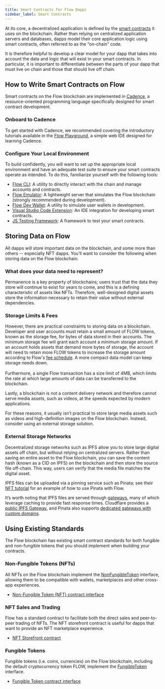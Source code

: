 ```yaml
---
title: Smart Contracts for Flow Dapps
sidebar_label: Smart Contracts
---
```


At its core, a decentralized application is defined by the [smart contracts](https://en.wikipedia.org/wiki/Smart_contract) it uses on the blockchain. Rather than relying on centralized application servers and databases, dapps model their core application logic using smart contracts, often referred to as the “on-chain” code.

It is therefore helpful to develop a clear model for your dapp that takes into account the data and logic that will exist in your smart contracts. In particular, it is important to differentiate between the parts of your dapp that must live on chain and those that should live off chain.

## How to Write Smart Contracts on Flow

Smart contracts on the Flow blockchain are implemented in [Cadence](https://github.com/onflow/cadence), a resource-oriented programming language specifically designed for smart contract development.

### Onboard to Cadence

To get started with Cadence, we recommended covering the introductory tutorials available in the [Flow Playground](https://play.flow.com/), a simple web IDE designed for learning Cadence.

### Configure Your Local Environment

To build confidently, you will want to set up the appropriate local environment and have an adequate test suite to ensure your smart contracts operate as intended. To do this, familiarize yourself with the following tools:

- [Flow CLI](../tools/flow-cli/): A utility to directly interact with the chain and manage accounts and contracts.
- [Flow Emulator](../tools/emulator/): A lightweight server that simulates the Flow blockchain (strongly recommended during development).
- [Flow Dev Wallet](https://github.com/onflow/fcl-dev-wallet/): A utility to simulate user wallets in development.
- [Visual Studio Code Extension](../tools/vscode-extension/): An IDE integration for developing smart contracts.
- [JS Testing Framework](https://github.com/onflow/flow-js-testing): A framework to test your smart contracts.

## Storing Data on Flow

All dapps will store important data on the blockchain, and some more than others -- especially NFT dapps. You’ll want to consider the following when storing data on the Flow blockchain.

### What does your data need to represent?

Permanence is a key property of blockchains; users trust that the data they store will continue to exist for years to come, and this is a defining characteristic of assets like NFTs. Therefore, well-designed digital assets store the information necessary to retain their value without external dependencies.

### Storage Limits & Fees

However, there are practical constraints to storing data on a blockchain. Developer and user accounts must retain a small amount of FLOW tokens, known as the storage fee, for bytes of data stored in their accounts. The minimum storage fee will grant each account a minimum storage amount. If an account holds assets that demand more bytes of storage, the account will need to retain more FLOW tokens to increase the storage amount according to Flow's [fee schedule](../build/basics/fees.md#fees). A more compact data model can keep storage needs down. \
 \
Furthermore, a single Flow transaction has a size limit of 4MB, which limits the rate at which large amounts of data can be transferred to the blockchain.

Lastly, a blockchain is not a content delivery network and therefore cannot serve media assets, such as videos, at the speeds expected by modern applications.

For these reasons, it usually isn’t practical to store large media assets such as videos and high-definition images on the Flow blockchain. Instead, consider using an external storage solution.

### External Storage Networks

Decentralized storage networks such as IPFS allow you to store large digital assets off chain, but without relying on centralized servers. Rather than saving an entire asset to the Flow blockchain, you can save the content hash (known as a CID on IPFS) on the blockchain and then store the source file off-chain. This way, users can verify that the media file matches the digital asset.

IPFS files can be uploaded via a pinning service such as Pinata; see their [NFT tutorial](https://medium.com/pinata/how-to-create-nfts-like-nba-top-shot-with-flow-and-ipfs-701296944bf) for an example of how to use Pinata with Flow.

It’s worth noting that IPFS files are served through [gateways](https://docs.ipfs.io/concepts/ipfs-gateway/), many of which leverage caching to provide fast response times. Cloudflare provides a [public IPFS Gateway](https://developers.cloudflare.com/distributed-web/ipfs-gateway), and Pinata also supports [dedicated gateways with custom domains](https://medium.com/pinata/announcing-dedicated-ipfs-gateways-60f599949ce).

## Using Existing Standards

The Flow blockchain has existing smart contract standards for both fungible and non-fungible tokens that you should implement when building your contracts.

### Non-Fungible Tokens (NFTs)

All NFTs on the Flow blockchain implement the [NonFungibleToken](../build/core-contracts/08-non-fungible-token.md) interface, allowing them to be compatible with wallets, marketplaces and other cross-app experiences.

- [Non-Fungible Token (NFT) contract interface](../build/core-contracts/08-non-fungible-token.md)

### NFT Sales and Trading

Flow has a standard contract to facilitate both the direct sales and peer-to-peer trading of NFTs. The NFT storefront contract is useful for dapps that want to provide an NFT marketplace experience.

- [NFT Storefront contract](https://github.com/onflow/nft-storefront)

### Fungible Tokens

Fungible tokens (i.e. coins, currencies) on the Flow blockchain, including the default cryptocurrency token FLOW, implement the [FungibleToken](../build/core-contracts/02-fungible-token.md) interface.

- [Fungible Token contract interface](../build/core-contracts/02-fungible-token.md)
